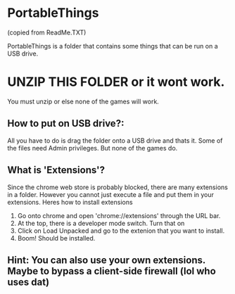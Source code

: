 # PortableThings
(copied from ReadMe.TXT)

PortableThings is a folder that contains some things that can be run on a USB drive.
# UNZIP THIS FOLDER or it wont work.
You must unzip or else none of the games will work.

## How to put on USB drive?:
All you have to do is drag the folder onto a USB drive and thats it. Some of the files need
Admin privileges. But none of the games do.
 
## What is 'Extensions'?
Since the chrome web store is probably blocked, there are many extensions in a folder. However 
you cannot just execute a file and put them in your extensions. Heres how to install extensions

1. Go onto chrome and open 'chrome://extensions' through the URL bar.
2. At the top, there is a developer mode switch. Turn that on
3. Click on Load Unpacked and go to the extenion that you want to install.
4. Boom! Should be installed.

## Hint: You can also use your own extensions. Maybe to bypass a client-side firewall (lol who uses dat)

